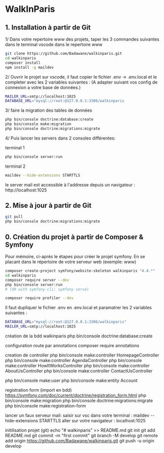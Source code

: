 # WalkInParis 

## 1. Installation à partir de Git
1/ Dans votre repertoire www des projets, taper les 3 commandes suivantes dans le terminal vscode dans le repertoire www
```sh
git clone https://github.com/Badawane/walkinparis.git
cd walkinparis
composer install
npm install -g maildev
```


2/ Ouvrir le projet sur vscode, il faut copier le fichier .env ->  .env.local et le completer avec les 2 variables suivantes :
(A adapter suivant vos config de connexion a votre base de données.)
```sh
MAILER_URL=smtp://localhost:1025
DATABASE_URL="mysql://root:@127.0.0.1:3306/walkinparis
```

3/ faire la migration des tables de données
```sh
php bin/console doctrine:database:create
php bin/console make:migration
php bin/console doctrine:migrations:migrate
```

4/ Puis lancer les servers dans 2 consoles différentes:

terminal 1
```sh
php bin/console server:run
```
terminal 2
```sh
maildev --hide-extensions STARTTLS
```

le server mail est accessible à l'addresse depuis un navigateur : http://localhost:1025


## 2. Mise à jour à partir de Git
```sh
git pull
php bin/console doctrine:migrations:migrate
```


## 0. Création du projet à partir de Composer & Symfony

Pour mémoire, ci-après le étapes pour créer le projet symfony.
En se placant dans le répertoire de votre serveur web (exemple: www)

<!-- Installation -->
```sh
composer create-project symfony/website-skeleton walkinparis "4.4.*"
cd walkinparis
composer require server --dev
php bin/console server:run 
# (OR with symfony-cli: symfony serve)

composer require profiler --dev
```

Il faut dupliquer le fichier .env en .env.local et paramatrer les 2 variables suivantes :
```sh
DATABASE_URL="mysql://root:@127.0.0.1:3306/walkinparis"
MAILER_URL=smtp://localhost:1025
```

création de la bdd walkinparis
php bin/console doctrine:database:create

configuration route par annotations
composer require annotations

creation de controller
php bin/console make:controller HomepageController
php bin/console make:controller AgendaController
php bin/console make:controller HowItWorksController
php bin/console make:controller AboutUsController
php bin/console make:controller ContactUsController

<!-- creation user -->
php bin/console make:user
php bin/console make:entity Account

registration form (import en bdd)
https://symfony.com/doc/current/doctrine/registration_form.html
php bin/console make:migration
php bin/console doctrine:migrations:migrate
php bin/console make:registration-form

lancer un faux serveur mail:
saisir sur vsc dans votre terminal : maildev --hide-extensions STARTTLS
aller sur votre navigateur : localhost:1025


initilisation projet (git)
echo "# walkinparis" >> README.md
git init
git add README.md
git commit -m "first commit"
git branch -M develop
git remote add origin https://github.com/Badawane/walkinparis.git
git push -u origin develop
